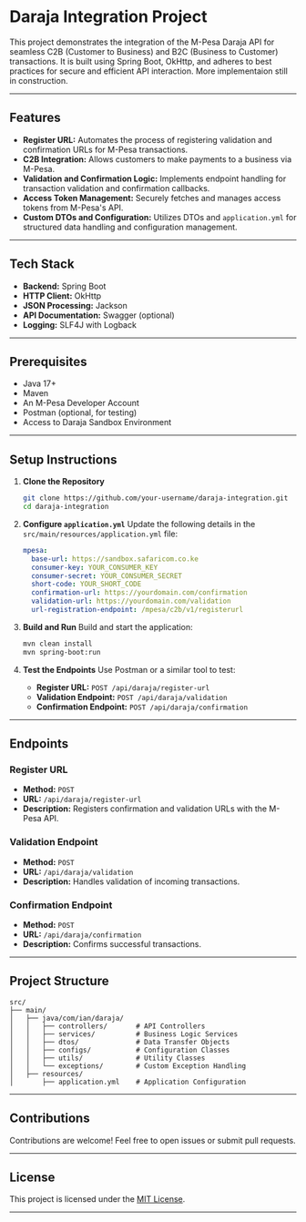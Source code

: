 
# Daraja Integration Project

This project demonstrates the integration of the M-Pesa Daraja API for seamless C2B (Customer to Business) and B2C (Business to Customer) transactions. It is built using Spring Boot, OkHttp, and adheres to best practices for secure and efficient API interaction. More implementaion still in construction.

---

## Features

- **Register URL:** Automates the process of registering validation and confirmation URLs for M-Pesa transactions.
- **C2B Integration:** Allows customers to make payments to a business via M-Pesa.
- **Validation and Confirmation Logic:** Implements endpoint handling for transaction validation and confirmation callbacks.
- **Access Token Management:** Securely fetches and manages access tokens from M-Pesa's API.
- **Custom DTOs and Configuration:** Utilizes DTOs and `application.yml` for structured data handling and configuration management.

---

## Tech Stack

- **Backend:** Spring Boot
- **HTTP Client:** OkHttp
- **JSON Processing:** Jackson
- **API Documentation:** Swagger (optional)
- **Logging:** SLF4J with Logback

---

## Prerequisites

- Java 17+
- Maven
- An M-Pesa Developer Account
- Postman (optional, for testing)
- Access to Daraja Sandbox Environment

---

## Setup Instructions

1. **Clone the Repository**
   ```bash
   git clone https://github.com/your-username/daraja-integration.git
   cd daraja-integration
   ```

2. **Configure `application.yml`**
   Update the following details in the `src/main/resources/application.yml` file:
   ```yaml
   mpesa:
     base-url: https://sandbox.safaricom.co.ke
     consumer-key: YOUR_CONSUMER_KEY
     consumer-secret: YOUR_CONSUMER_SECRET
     short-code: YOUR_SHORT_CODE
     confirmation-url: https://yourdomain.com/confirmation
     validation-url: https://yourdomain.com/validation
     url-registration-endpoint: /mpesa/c2b/v1/registerurl
   ```

3. **Build and Run**
   Build and start the application:
   ```bash
   mvn clean install
   mvn spring-boot:run
   ```

4. **Test the Endpoints**
   Use Postman or a similar tool to test:
   - **Register URL:** `POST /api/daraja/register-url`
   - **Validation Endpoint:** `POST /api/daraja/validation`
   - **Confirmation Endpoint:** `POST /api/daraja/confirmation`

---

## Endpoints

### **Register URL**
- **Method:** `POST`
- **URL:** `/api/daraja/register-url`
- **Description:** Registers confirmation and validation URLs with the M-Pesa API.

### **Validation Endpoint**
- **Method:** `POST`
- **URL:** `/api/daraja/validation`
- **Description:** Handles validation of incoming transactions.

### **Confirmation Endpoint**
- **Method:** `POST`
- **URL:** `/api/daraja/confirmation`
- **Description:** Confirms successful transactions.

---

## Project Structure

```
src/
├── main/
│   ├── java/com/ian/daraja/
│   │   ├── controllers/       # API Controllers
│   │   ├── services/          # Business Logic Services
│   │   ├── dtos/              # Data Transfer Objects
│   │   ├── configs/           # Configuration Classes
│   │   ├── utils/             # Utility Classes
│   │   └── exceptions/        # Custom Exception Handling
│   ├── resources/
│       ├── application.yml    # Application Configuration
```

---

## Contributions

Contributions are welcome! Feel free to open issues or submit pull requests.

---

## License

This project is licensed under the [MIT License](LICENSE).

---
